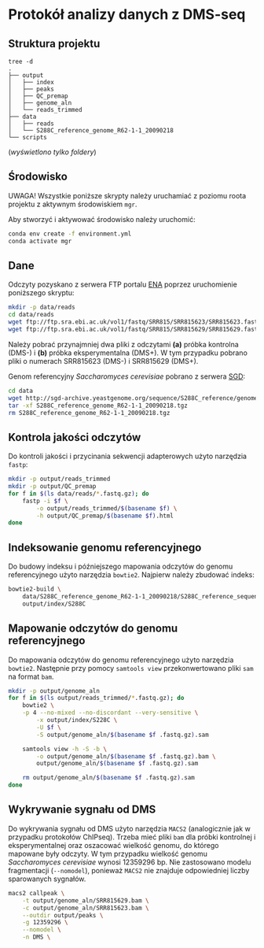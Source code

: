 # Protokół analizy danych z DMS-seq

## Struktura projektu

```
tree -d
.
├── output
│   ├── index
│   ├── peaks
│   ├── QC_premap
│   ├── genome_aln
│   └── reads_trimmed
├── data
│   ├── reads
│   └── S288C_reference_genome_R62-1-1_20090218
└── scripts
```

(*wyświetlono tylko foldery*)

## Środowisko

UWAGA! Wszystkie poniższe skrypty należy uruchamiać z poziomu roota projektu
z aktywnym środowiskiem `mgr`.

Aby stworzyć i aktywować środowisko należy uruchomić:
```bash
conda env create -f environment.yml
conda activate mgr
```



## Dane

Odczyty pozyskano z serwera FTP portalu [ENA](https://www.ebi.ac.uk/ena/browser/home)
poprzez uruchomienie poniższego skryptu:

```bash
mkdir -p data/reads
cd data/reads
wget ftp://ftp.sra.ebi.ac.uk/vol1/fastq/SRR815/SRR815623/SRR815623.fastq.gz
wget ftp://ftp.sra.ebi.ac.uk/vol1/fastq/SRR815/SRR815629/SRR815629.fastq.gz
```

Należy pobrać przynajmniej dwa pliki z odczytami **(a)** próbka kontrolna (DMS-)
i **(b)** próbka eksperymentalna (DMS+). W tym przypadku pobrano pliki
o numerach SRR815623 (DMS-) i SRR815629 (DMS+).

Genom referencyjny *Saccharomyces cerevisiae* pobrano z serwera
[SGD](https://www.yeastgenome.org/):

```bash
cd data
wget http://sgd-archive.yeastgenome.org/sequence/S288C_reference/genome_releases/S288C_reference_genome_R62-1-1_20090218.tgz
tar -xf S288C_reference_genome_R62-1-1_20090218.tgz
rm S288C_reference_genome_R62-1-1_20090218.tgz
```


## Kontrola jakości odczytów

Do kontroli jakości i przycinania sekwencji adapterowych użyto narzędzia `fastp`:

```bash
mkdir -p output/reads_trimmed
mkdir -p output/QC_premap
for f in $(ls data/reads/*.fastq.gz); do
    fastp -i $f \
        -o output/reads_trimmed/$(basename $f) \
        -h output/QC_premap/$(basename $f).html
done
```

## Indeksowanie genomu referencyjnego

Do budowy indeksu i późniejszego mapowania odczytów do genomu referencyjnego
użyto narzędzia `bowtie2`. Najpierw należy zbudować indeks:

```bash
bowtie2-build \
    data/S288C_reference_genome_R62-1-1_20090218/S288C_reference_sequence_R62-1-1_20090218.fsa \
    output/index/S288C
```

## Mapowanie odczytów do genomu referencyjnego

Do mapowania odczytów do genomu referencyjnego użyto narzędzia `bowtie2`.
Następnie przy pomocy `samtools view` przekonwertowano pliki
`sam` na format `bam`.

```bash
mkdir -p output/genome_aln
for f in $(ls output/reads_trimmed/*.fastq.gz); do
    bowtie2 \
	-p 4 --no-mixed --no-discordant --very-sensitive \
        -x output/index/S228C \
        -U $f \
        -S output/genome_aln/$(basename $f .fastq.gz).sam

    samtools view -h -S -b \
        -o output/genome_aln/$(basename $f .fastq.gz).bam \
        output/genome_aln/$(basename $f .fastq.gz).sam

    rm output/genome_aln/$(basename $f .fastq.gz).sam
done
```

## Wykrywanie sygnału od DMS

Do wykrywania sygnału od DMS użyto narzędzia `MACS2` (analogicznie
jak w przypadku protokołów ChIPseq). Trzeba mieć pliki `bam` dla
próbki kontrolnej i eksperymentalnej oraz oszacować wielkość genomu,
do którego mapowane były odczyty. W tym przypadku wielkość genomu
*Saccharomyces cerevisiae* wynosi 12359296 bp. Nie zastosowano modelu
fragmentacji (`--nomodel`), ponieważ `MACS2` nie znajduje odpowiedniej
liczby sparowanych sygnałów.

```bash
macs2 callpeak \
    -t output/genome_aln/SRR815629.bam \
    -c output/genome_aln/SRR815623.bam \
    --outdir output/peaks \
    -g 12359296 \
    --nomodel \
    -n DMS \
```
